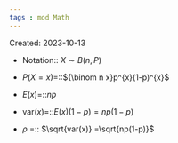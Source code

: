 ```yaml
---
tags : mod Math
---
```

Created: 2023-10-13

- Notation:: $X\sim B(n,P)$
<!--SR:!2023-11-15,1,223-->
- $P(X=x)$=::${\binom n x}p^{x}(1-p)^{x}$
<!--SR:!2023-11-15,2,208-->
- $E(x)$=::$np$
<!--SR:!2023-11-16,3,230-->
- $\text{var}(x)$=::$E(x)(1-p)=np(1-p)$
<!--SR:!2023-11-16,2,243-->
- $\rho$ =:: $\sqrt{var(x)} =\sqrt{np(1-p)}$
<!--SR:!2023-11-15,2,243-->
